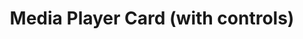 ---
title: Media Player Card (with controls)
name: card_media_player_with_controls
category: card
explanation: |-
  With the `card_media_player_with_controls` you have the state of your media_player and on the second line PREVIOUS / PLAY-PAUSE / NEXT to control it
image_path: "/assets/images/media_controls.png"
internal: false
generator_install: true
generator_example: true
generator_button: true
variables:
  - name: ulm_card_media_player_with_controls_entity
    type: variable
    example: media_player.livingroom_shield
    required: true
    explanation: "The entity of the media player"
  - name: ulm_card_media_player_with_controls_name
    type: variable
    example: Living room Media Player
    required: false 
    explanation: "The name of the media player (only displayed when off)"
yaml: |-
  - type: 'custom:button-card'
    template: 
      - card_media_player_with_controls
    variables:
      ulm_card_media_player_with_controls_name: "Livingroom Shield"
      ulm_card_media_player_with_controls_entity: media_player.livingroom_shield
ui: |-
  type: 'custom:button-card'
  template: 
    - card_media_player_with_controls
  variables:
    ulm_card_media_player_with_controls_name: "Livingroom Shield"
    ulm_card_media_player_with_controls_entity: media_player.livingroom_shield
code: |-
  card_media_player_with_controls:
    variables:
      ulm_card_media_player_with_controls_name: "No name set"
    triggers_update:
      - "[[[ ulm_card_media_player_with_controls_entity ]]]"
    styles:
      grid:
        - grid-template-areas: '"item1" "item2"'
        - grid-template-columns: 1fr
        - grid-template-rows: min-content  min-content
        - row-gap: 12px
      card:
        - border-radius: var(--border-radius)
        - box-shadow: var(--box-shadow)
        - padding: 12px
    custom_fields:
      item1:
        card:
          type: 'custom:button-card'
          template:
            - ulm_language_variables
            - card_media_player
          tap_action:
            action: more-info
          entity: '[[[ return variables.ulm_card_media_player_with_controls_entity ]]]'
          name: '[[[ return variables.ulm_card_media_player_with_controls_name ]]]'
          styles:
            card:
              - box-shadow: none
              - padding: 0px
      item2:
        card:
          type: 'custom:button-card'
          template: list_items
          custom_fields:
            item1:
              card:
                type: 'custom:button-card'
                template: widget_icon
                tap_action:
                  action: call-service
                  service: media_player.media_previous_track
                  service_data:
                    entity_id: '[[[ return variables.ulm_card_media_player_with_controls_entity ]]]'
                icon: 'mdi:skip-previous'
            item2:
              card:
                type: 'custom:button-card'
                template: widget_icon
                entity: '[[[ return variables.ulm_card_media_player_with_controls_entity ]]]'
                tap_action:
                  action: call-service
                  service: media_player.media_play_pause
                  service_data:
                    entity_id: '[[[ return variables.ulm_card_media_player_with_controls_entity ]]]'
                icon: 'mdi:pause'
                state:
                  - value: paused
                    icon: 'mdi:play'
                  - value: 'off'
                    icon: 'mdi:play'
            item3:
              card:
                type: 'custom:button-card'
                template: widget_icon
                tap_action:
                  action: call-service
                  service: media_player.media_next_track
                  service_data:
                    entity_id: '[[[ return entity.ulm_card_media_player_with_controls_entity ]]]'
                icon: 'mdi:skip-next'
---